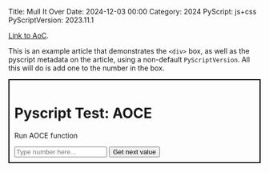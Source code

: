 Title: Mull It Over
Date: 2024-12-03 00:00
Category: 2024
PyScript: js+css
PyScriptVersion: 2023.11.1

[Link to AoC](https://adventofcode.com/2024/day/3).

This is an example article that demonstrates the `<div>` box, as well as the pyscript metadata on the article, using a non-default `PyScriptVersion`. All this will do is add one to the number in the box.

<!-- TODO confirm that these relative src paths that work locally are ok once merge in gh-pages under a subdir -->

<div style="border: 2px solid black;padding: 10px;">
  <h1>Pyscript Test: AOCE</h1>
  <p>Run AOCE function</p>
  <input type="text" id="input_number" placeholder="Type number here..." />
  <button py-click="do_a_thing">Get next value</button>
  <div id="output_number"></div>
  <script type="py" src="../../scripts/2024/1.py" config="../../scripts/pyscript.toml"></script>
</div>
